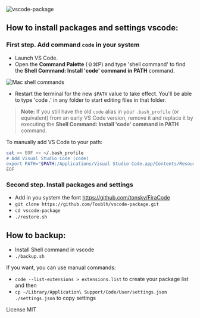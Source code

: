 ![vscode-package](https://user-images.githubusercontent.com/2198153/29383357-cc9f6d0a-82d8-11e7-9396-fe1d45740e18.png)

## How to install packages and settings vscode:
### First step. Add command `code` in your system
* Launch VS Code.
* Open the **Command Palette** (⇧⌘P) and type 'shell command' to find the **Shell Command: Install 'code' command in PATH** command.

![Mac shell commands](https://code.visualstudio.com/assets/docs/setup/mac/shell-command.png)

* Restart the terminal for the new `$PATH` value to take effect. You'll be able to type 'code .' in any folder to start editing files in that folder.

>**Note:** If you still have the old `code` alias in your `.bash_profile` (or equivalent) from an early VS Code version, remove it and replace it by executing the **Shell Command: Install 'code' command in PATH** command.

To manually add VS Code to your path:

```bash
cat << EOF >> ~/.bash_profile
# Add Visual Studio Code (code)
export PATH="$PATH:/Applications/Visual Studio Code.app/Contents/Resources/app/bin"
EOF
```

### Second step. Install packages and settings
* Add in you system the font https://github.com/tonsky/FiraCode
* `git clone https://github.com/Toxblh/vscode-package.git`
* `cd vscode-package`
* `./restore.sh`

## How to backup:
* Install Shell command in vscode
* `./backup.sh`

If you want, you can use manual commands:
 - ```code --list-extensions > extensions.list``` to create your package list and then
 - ```cp ~/Library/Application\ Support/Code/User/settings.json ./settings.json``` to copy settings

License MIT
